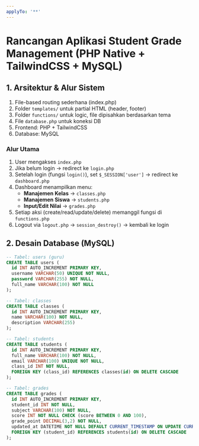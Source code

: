 ```yaml
---
applyTo: '**'
---
```

# Rancangan Aplikasi Student Grade Management (PHP Native + TailwindCSS + MySQL)

## 1. Arsitektur & Alur Sistem

1. File-based routing sederhana (index.php)  
2. Folder `templates/` untuk partial HTML (header, footer)  
3. Folder `functions/` untuk logic, file dipisahkan berdasarkan tema  
4. File `database.php` untuk koneksi DB
4. Frontend: PHP + TailwindCSS  
5. Database: MySQL  

### Alur Utama

1. User mengakses `index.php`  
2. Jika belum login → redirect ke `login.php`  
3. Setelah login (fungsi `login()`), set `$_SESSION['user']` → redirect ke `dashboard.php`  
4. Dashboard menampilkan menu:  
   - **Manajemen Kelas** → `classes.php`  
   - **Manajemen Siswa** → `students.php`  
   - **Input/Edit Nilai** → `grades.php`  
5. Setiap aksi (create/read/update/delete) memanggil fungsi di `functions.php`  
6. Logout via `logout.php` → `session_destroy()` → kembali ke login  

## 2. Desain Database (MySQL)

```sql
-- Tabel: users (guru)
CREATE TABLE users (
  id INT AUTO_INCREMENT PRIMARY KEY,
  username VARCHAR(50) UNIQUE NOT NULL,
  password VARCHAR(255) NOT NULL,
  full_name VARCHAR(100) NOT NULL
);

-- Tabel: classes
CREATE TABLE classes (
  id INT AUTO_INCREMENT PRIMARY KEY,
  name VARCHAR(100) NOT NULL,
  description VARCHAR(255)
);

-- Tabel: students
CREATE TABLE students (
  id INT AUTO_INCREMENT PRIMARY KEY,
  full_name VARCHAR(100) NOT NULL,
  email VARCHAR(100) UNIQUE NOT NULL,
  class_id INT NOT NULL,
  FOREIGN KEY (class_id) REFERENCES classes(id) ON DELETE CASCADE
);

-- Tabel: grades
CREATE TABLE grades (
  id INT AUTO_INCREMENT PRIMARY KEY,
  student_id INT NOT NULL,
  subject VARCHAR(100) NOT NULL,
  score INT NOT NULL CHECK (score BETWEEN 0 AND 100),
  grade_point DECIMAL(3,2) NOT NULL,
  updated_at DATETIME NOT NULL DEFAULT CURRENT_TIMESTAMP ON UPDATE CURRENT_TIMESTAMP,
  FOREIGN KEY (student_id) REFERENCES students(id) ON DELETE CASCADE
);